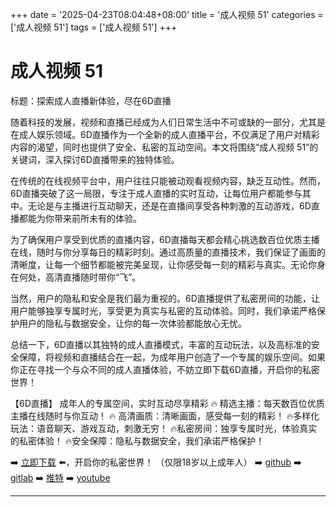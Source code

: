 +++
date = '2025-04-23T08:04:48+08:00'
title = '成人视频 51'
categories = ['成人视频 51']
tags = ['成人视频 51']
+++

# 成人视频 51

标题：探索成人直播新体验，尽在6D直播

随着科技的发展，视频和直播已经成为人们日常生活中不可或缺的一部分，尤其是在成人娱乐领域。6D直播作为一个全新的成人直播平台，不仅满足了用户对精彩内容的渴望，同时也提供了安全、私密的互动空间。本文将围绕“成人视频 51”的关键词，深入探讨6D直播带来的独特体验。

在传统的在线视频平台中，用户往往只能被动观看视频内容，缺乏互动性。然而，6D直播突破了这一局限，专注于成人直播的实时互动，让每位用户都能参与其中。无论是与主播进行互动聊天，还是在直播间享受各种刺激的互动游戏，6D直播都能为你带来前所未有的体验。

为了确保用户享受到优质的直播内容，6D直播每天都会精心挑选数百位优质主播在线，随时与你分享每日的精彩时刻。通过高质量的直播技术，我们保证了画面的清晰度，让每一个细节都能被完美呈现，让你感受每一刻的精彩与真实。无论你身在何处，高清直播随时带你“飞”。

当然，用户的隐私和安全是我们最为重视的。6D直播提供了私密房间的功能，让用户能够独享专属时光，享受更为真实与私密的互动体验。同时，我们承诺严格保护用户的隐私与数据安全，让你的每一次体验都能放心无忧。

总结一下，6D直播以其独特的成人直播模式，丰富的互动玩法，以及高标准的安全保障，将视频和直播结合在一起，为成年用户创造了一个专属的娱乐空间。如果你正在寻找一个与众不同的成人直播体验，不妨立即下载6D直播，开启你的私密世界！

【6D直播】
成年人的专属空间，实时互动尽享精彩
🔥 精选主播：每天数百位优质主播在线随时与你互动！
🔥 高清画质：清晰画面，感受每一刻的精彩！
🔥多样化玩法：语音聊天、游戏互动，刺激无穷！
🔥私密房间：独享专属时光，体验真实的私密体验！
🔥安全保障：隐私与数据安全，我们承诺严格保护！

➡️ [立即下载](https://down123.s3.ap-east-1.amazonaws.com/down/down.html?channelCode=blog) ⬅️，开启你的私密世界！
（仅限18岁以上成年人）
➡️ [github](https://aldult-live.github.io/)
➡️ [gitlab](https://seo-09598d.gitlab.io/)
➡️ [推特](https://x.com/wegame33)
➡️ [youtube](https://www.youtube.com/@6Dlive)

---
